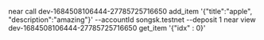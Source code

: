 near call dev-1684508106444-27785725716650 add_item '{"title":"apple", "description":"amazing"}' --accountId songsk.testnet --deposit 1
near view dev-1684508106444-27785725716650 get_item '{"idx" : 0}'